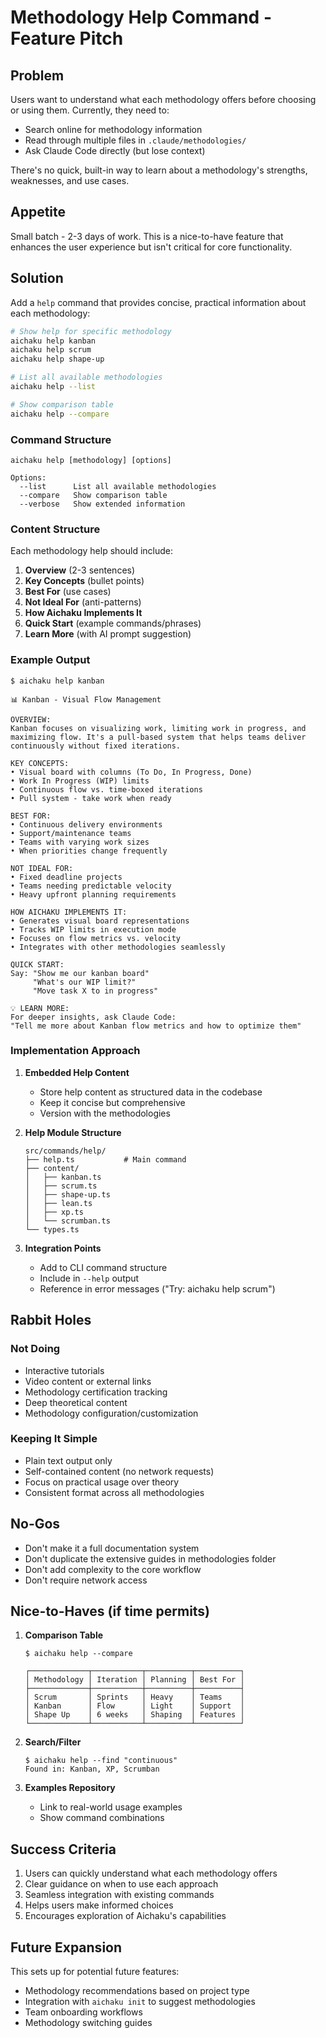 # Methodology Help Command - Feature Pitch

## Problem

Users want to understand what each methodology offers before choosing or using them. Currently, they need to:
- Search online for methodology information
- Read through multiple files in `.claude/methodologies/`
- Ask Claude Code directly (but lose context)

There's no quick, built-in way to learn about a methodology's strengths, weaknesses, and use cases.

## Appetite

Small batch - 2-3 days of work. This is a nice-to-have feature that enhances the user experience but isn't critical for core functionality.

## Solution

Add a `help` command that provides concise, practical information about each methodology:

```bash
# Show help for specific methodology
aichaku help kanban
aichaku help scrum
aichaku help shape-up

# List all available methodologies
aichaku help --list

# Show comparison table
aichaku help --compare
```

### Command Structure

```
aichaku help [methodology] [options]

Options:
  --list      List all available methodologies
  --compare   Show comparison table
  --verbose   Show extended information
```

### Content Structure

Each methodology help should include:

1. **Overview** (2-3 sentences)
2. **Key Concepts** (bullet points)
3. **Best For** (use cases)
4. **Not Ideal For** (anti-patterns)
5. **How Aichaku Implements It**
6. **Quick Start** (example commands/phrases)
7. **Learn More** (with AI prompt suggestion)

### Example Output

```
$ aichaku help kanban

📊 Kanban - Visual Flow Management

OVERVIEW:
Kanban focuses on visualizing work, limiting work in progress, and 
maximizing flow. It's a pull-based system that helps teams deliver 
continuously without fixed iterations.

KEY CONCEPTS:
• Visual board with columns (To Do, In Progress, Done)
• Work In Progress (WIP) limits
• Continuous flow vs. time-boxed iterations
• Pull system - take work when ready

BEST FOR:
• Continuous delivery environments
• Support/maintenance teams
• Teams with varying work sizes
• When priorities change frequently

NOT IDEAL FOR:
• Fixed deadline projects
• Teams needing predictable velocity
• Heavy upfront planning requirements

HOW AICHAKU IMPLEMENTS IT:
• Generates visual board representations
• Tracks WIP limits in execution mode
• Focuses on flow metrics vs. velocity
• Integrates with other methodologies seamlessly

QUICK START:
Say: "Show me our kanban board"
     "What's our WIP limit?"
     "Move task X to in progress"

💡 LEARN MORE:
For deeper insights, ask Claude Code:
"Tell me more about Kanban flow metrics and how to optimize them"
```

### Implementation Approach

1. **Embedded Help Content**
   - Store help content as structured data in the codebase
   - Keep it concise but comprehensive
   - Version with the methodologies

2. **Help Module Structure**
   ```
   src/commands/help/
   ├── help.ts           # Main command
   ├── content/
   │   ├── kanban.ts
   │   ├── scrum.ts
   │   ├── shape-up.ts
   │   ├── lean.ts
   │   ├── xp.ts
   │   └── scrumban.ts
   └── types.ts
   ```

3. **Integration Points**
   - Add to CLI command structure
   - Include in `--help` output
   - Reference in error messages ("Try: aichaku help scrum")

## Rabbit Holes

### Not Doing
- Interactive tutorials
- Video content or external links
- Methodology certification tracking
- Deep theoretical content
- Methodology configuration/customization

### Keeping It Simple
- Plain text output only
- Self-contained content (no network requests)
- Focus on practical usage over theory
- Consistent format across all methodologies

## No-Gos

- Don't make it a full documentation system
- Don't duplicate the extensive guides in methodologies folder
- Don't add complexity to the core workflow
- Don't require network access

## Nice-to-Haves (if time permits)

1. **Comparison Table**
   ```
   $ aichaku help --compare
   
   ┌─────────────┬───────────┬──────────┬──────────┐
   │ Methodology │ Iteration │ Planning │ Best For │
   ├─────────────┼───────────┼──────────┼──────────┤
   │ Scrum       │ Sprints   │ Heavy    │ Teams    │
   │ Kanban      │ Flow      │ Light    │ Support  │
   │ Shape Up    │ 6 weeks   │ Shaping  │ Features │
   └─────────────┴───────────┴──────────┴──────────┘
   ```

2. **Search/Filter**
   ```
   $ aichaku help --find "continuous"
   Found in: Kanban, XP, Scrumban
   ```

3. **Examples Repository**
   - Link to real-world usage examples
   - Show command combinations

## Success Criteria

1. Users can quickly understand what each methodology offers
2. Clear guidance on when to use each approach
3. Seamless integration with existing commands
4. Helps users make informed choices
5. Encourages exploration of Aichaku's capabilities

## Future Expansion

This sets up for potential future features:
- Methodology recommendations based on project type
- Integration with `aichaku init` to suggest methodologies
- Team onboarding workflows
- Methodology switching guides